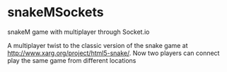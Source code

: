 # snakeMSockets
snakeM game with multiplayer through Socket.io

A multiplayer twist to the classic version of the snake game at http://www.xarg.org/project/html5-snake/. Now two players can connect play the same game from different locations
